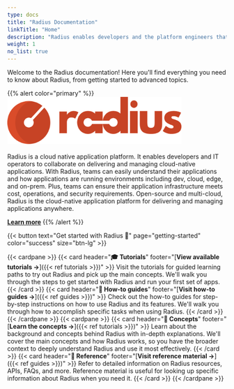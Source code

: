 ```yaml
---
type: docs
title: "Radius Documentation"
linkTitle: "Home"
description: "Radius enables developers and the platform engineers that support them to build cloud-native applications"
weight: 1
no_list: true
---
```


Welcome to the Radius documentation! Here you'll find everything you need to know about Radius, from getting started to advanced topics.

{{% alert color="primary" %}}
<img src="./radius-logo.svg" alt="Radius logo" width="400px" /> <br /><br />
Radius is a cloud native application platform.  It enables developers and IT operators to collaborate on delivering and managing cloud-native applications. With Radius, teams can easily understand their applications and how applications are running environments including dev, cloud, edge, and on-prem. Plus, teams can ensure their application infrastructure meets cost, operations, and security requirements. Open-source and multi-cloud, Radius is the cloud-native application platform for delivering and managing applications anywhere.

[**Learn more**](https://radapp.io/)
{{% /alert %}}

{{< button text="Get started with Radius 🚀" page="getting-started" color="success" size="btn-lg" >}}

{{< cardpane >}}
  {{< card header="**🎓 Tutorials**" footer="[**View available tutorials →**]({{< ref tutorials >}})" >}}
  Visit the tutorials for guided learning paths to try out Radius and pick up the main concepts. We'll walk you through the steps to get started with Radius and run your first set of apps.
  {{< /card >}}
  {{< card header="**📘 How-to guides**" footer="[**Visit how-to guides →**]({{< ref guides >}})" >}}
  Check out the how-to guides for step-by-step instructions on how to use Radius and its features. We'll walk you through how to accomplish specific tasks when using Radius.
  {{< /card >}}
{{< /cardpane >}}
{{< cardpane >}}
  {{< card header="**💭 Concepts**" footer="[**Learn the concepts →**]({{< ref tutorials >}})" >}}
  Learn about the background and concepts behind Radius with in-depth explanations. We'll cover the main concepts and how Radius works, so you have the broader context to deeply understand Radius and use it most effectively.
  {{< /card >}}
  {{< card header="**🧾 Reference**" footer="[**Visit reference material →**]({{< ref guides >}})" >}}
  Refer to detailed information on Radius resources, APIs, FAQs, and more. Reference material is useful for looking up specific information about Radius when you need it.
  {{< /card >}}
{{< /cardpane >}}